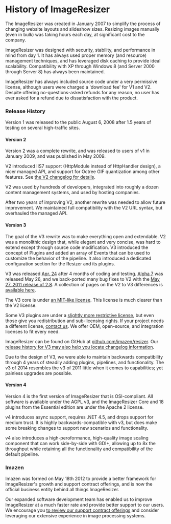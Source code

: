 # History of ImageResizer

The ImageResizer was created in January 2007 to simplify the process of changing website layouts and slideshow sizes. Resizing images manually (even in bulk) was taking hours each day, at significant cost to the company.

ImageResizer was designed with security, stability, and performance in mind from day 1. It has always used proper memory (and resource) management techniques, and has leveraged disk caching to provide ideal scalability. Compatibility with XP through Windows 8 (and Server 2000 through Server 8) has always been maintained.

ImageResizer has always included source code under a very permissive license, although users were charged a 'download fee' for V1 and V2. Despite offering no-questions-asked refunds for any reason, no user has ever asked for a refund due to dissatisfaction with the product.

### Release History 

Version 1 was released to the public August 6, 2008 after 1.5 years of testing on several high-traffic sites.

#### Version 2
Version 2 was a complete rewrite, and was released to users of v1 in January 2009, and was published in May 2009. 

V2 introduced IIS7 support (HttpModule instead of HttpHandler design), a nicer managed API, and support for Octree GIF quantization among other features. See [the V2 changelog for details](/docs/v2/changelog).

V2 was used by hundreds of developers, integrated into roughly a dozen content management systems, and used by hosting companies.

After two years of improving V2, another rewrite was needed to allow future improvement. We maintained full compatibility with the V2 URL syntax, but overhauled the managed API.

#### Version 3

The goal of the V3 rewrite was to make everything open and extendable. V2 was a monolithic design that, while elegant and very concise, was hard to extend except through source code modification. V3 introduced the concept of Plugins and added an array of Events that can be used to customize the behavior of the pipeline.
It also introduced a dedicated configuration section for the Resizer and its plugins.

V3 was released [Apr. 24](/releases/3-alpha-2) after 4 months of coding and testing. [Alpha 7](/releases/3-alpha-7) was released May 26, and we back-ported many bug fixes to V2 with the [May 27, 2011 release of 2.8](/releases/2-8). A collection of pages on the V2 to V3 differences is [available here](/docs/2to3/).

The V3 core is under [an MIT-like license](/licenses/freedom). This license is much clearer than the V2 license.

Some V3 plugins are under a [slightly more restrictive license](/licenses), but even those give you redistribution and sub-licensing rights. If your project needs a different license, [contact us](/support). We offer OEM, open-source, and integration licenses to fit every need.

ImageResizer can be found on GitHub at [github.com/imazen/resizer](https://github.com/imazen/resizer). Our [release history for V3 may also help you locate changelog information](/releases).

Due to the design of V3, we were able to maintain backwards compatibility through 4 years of steadily adding plugins, pipelines, and functionality. The v3 of 2014 resembles the v3 of 2011 little when it comes to capabilities; yet painless upgrades are possible.

#### Version 4

Version 4 is the first version of ImageResizer that is OSI-compliant. All software is available under the AGPL v3, and the ImageResizer Core and 18 plugins from the Essential edition are under the Apache 2 license.

v4 introduces async support, requires .NET 4.5, and drops support for medium trust. It is highly backwards-compatible with v3, but does make some breaking changes to support new scenarios and functionality. 

v4 also introduces a high-peroformance, high-quality image scaling component that can work side-by-side with GDI+, allowing up to 8x the throughput while retaining all the functionality and compatibility of the default pipeline.

### Imazen

Imazen was formed on May 18th 2012 to provide a better framework for ImageResizer's growth and support contract offerings, and is now the official business entity behind all things ImageResizer. 

Our expanded software development team has enabled us to improve ImageResizer at a much faster rate and provide better support to our users. We encourage you [to review our support contract offerings](/support/contracts) and consider leveraging our extensive experience in image processing systems.


